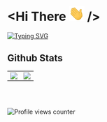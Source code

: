 # <Hi There <img src="assets/wave.gif" width="35px"> />

[![Typing SVG](https://readme-typing-svg.herokuapp.com?duration=3600&multiline=true&width=500&height=75&lines=I'm+Imaad;A+Student+Majoring+in+Computer+Science)](https://git.io/typing-svg)

## Github Stats  
<table><tr><td valign="top" width="50%">

<img src="https://github-readme-stats.vercel.app/api?username=imaadf&show_icons=true&count_private=true&hide_border=true&theme=gotham" align="left" style="width: 100%" />

</td><td valign="top" width="50%">

<img src="https://github-readme-stats.vercel.app/api/top-langs/?username=imaadf&layout=compact&hide_border=true&theme=gotham" align="left" style="width: 100%" />

</td></tr></table>  

<br/>  

  

<br/>  

![Profile views counter](https://komarev.com/ghpvc/?username=imaadf&&style=flat-square)  
